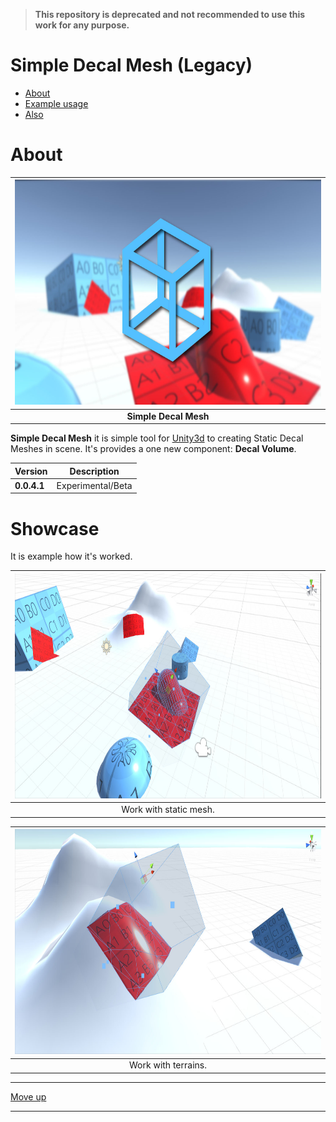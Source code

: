 
> <b>This repository is deprecated and not recommended to use this work for any purpose.</b>

# Simple Decal Mesh (Legacy)

- [About](#about)
- [Example usage](#showcase)
- [Also](#also)

# About

| [<img src="Documentation/img/background.jpg" alt="" height="360px" />](https://github.com/AlexanderVorobyov/simple-decal-mesh/raw/master/Documentation/img/background.jpg) |
| :---: |
| **Simple Decal Mesh** |

**Simple Decal Mesh** it is simple tool for [Unity3d](https://unity3d.com/)
to creating Static Decal Meshes in scene.
It's provides a one new component: **Decal Volume**.

| Version | Description |
| --- | --- |
| **0.0.4.1** | Experimental/Beta |

# Showcase
It is example how it's worked.

| [<img src="Documentation/img/pic1.jpg" alt="" height="360px" />](https://github.com/AlexanderVorobyov/simple-decal-mesh/raw/master/Documentation/img/pic1.jpg) |
| :---: |
| Work with static mesh. |

| [<img src="Documentation/img/pic2.jpg" alt="" height="360px" />](https://github.com/AlexanderVorobyov/simple-decal-mesh/raw/master/Documentation/img/pic2.jpg) |
| :---: |
| Work with terrains. |

---
[Move up](#simple-light-probe-placer)

---
